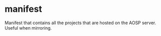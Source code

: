 # manifest
Manifest that contains all the projects that are hosted on the AOSP server. Useful when mirroring.
